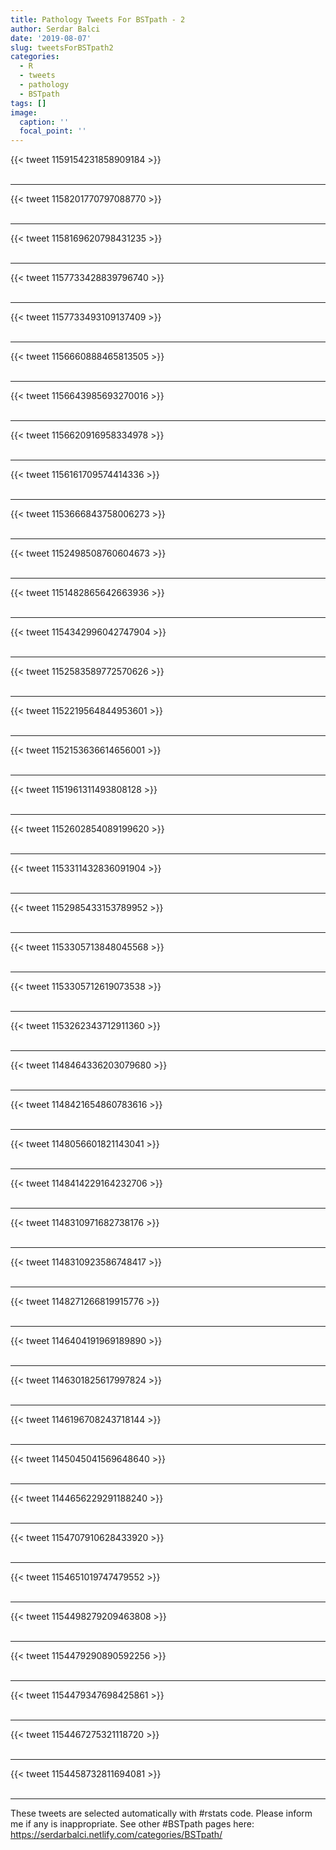 ```yaml
---
title: Pathology Tweets For BSTpath - 2
author: Serdar Balci
date: '2019-08-07'
slug: tweetsForBSTpath2
categories:
  - R
  - tweets
  - pathology
  - BSTpath
tags: []
image:
  caption: ''
  focal_point: ''
---
```



{{< tweet 1159154231858909184 >}}
<br>
<br>
<hr>
{{< tweet 1158201770797088770 >}}
<br>
<br>
<hr>
{{< tweet 1158169620798431235 >}}
<br>
<br>
<hr>
{{< tweet 1157733428839796740 >}}
<br>
<br>
<hr>
{{< tweet 1157733493109137409 >}}
<br>
<br>
<hr>
{{< tweet 1156660888465813505 >}}
<br>
<br>
<hr>
{{< tweet 1156643985693270016 >}}
<br>
<br>
<hr>
{{< tweet 1156620916958334978 >}}
<br>
<br>
<hr>
{{< tweet 1156161709574414336 >}}
<br>
<br>
<hr>
{{< tweet 1153666843758006273 >}}
<br>
<br>
<hr>
{{< tweet 1152498508760604673 >}}
<br>
<br>
<hr>
{{< tweet 1151482865642663936 >}}
<br>
<br>
<hr>
{{< tweet 1154342996042747904 >}}
<br>
<br>
<hr>
{{< tweet 1152583589772570626 >}}
<br>
<br>
<hr>
{{< tweet 1152219564844953601 >}}
<br>
<br>
<hr>
{{< tweet 1152153636614656001 >}}
<br>
<br>
<hr>
{{< tweet 1151961311493808128 >}}
<br>
<br>
<hr>
{{< tweet 1152602854089199620 >}}
<br>
<br>
<hr>
{{< tweet 1153311432836091904 >}}
<br>
<br>
<hr>
{{< tweet 1152985433153789952 >}}
<br>
<br>
<hr>
{{< tweet 1153305713848045568 >}}
<br>
<br>
<hr>
{{< tweet 1153305712619073538 >}}
<br>
<br>
<hr>
{{< tweet 1153262343712911360 >}}
<br>
<br>
<hr>
{{< tweet 1148464336203079680 >}}
<br>
<br>
<hr>
{{< tweet 1148421654860783616 >}}
<br>
<br>
<hr>
{{< tweet 1148056601821143041 >}}
<br>
<br>
<hr>
{{< tweet 1148414229164232706 >}}
<br>
<br>
<hr>
{{< tweet 1148310971682738176 >}}
<br>
<br>
<hr>
{{< tweet 1148310923586748417 >}}
<br>
<br>
<hr>
{{< tweet 1148271266819915776 >}}
<br>
<br>
<hr>
{{< tweet 1146404191969189890 >}}
<br>
<br>
<hr>
{{< tweet 1146301825617997824 >}}
<br>
<br>
<hr>
{{< tweet 1146196708243718144 >}}
<br>
<br>
<hr>
{{< tweet 1145045041569648640 >}}
<br>
<br>
<hr>
{{< tweet 1144656229291188240 >}}
<br>
<br>
<hr>
{{< tweet 1154707910628433920 >}}
<br>
<br>
<hr>
{{< tweet 1154651019747479552 >}}
<br>
<br>
<hr>
{{< tweet 1154498279209463808 >}}
<br>
<br>
<hr>
{{< tweet 1154479290890592256 >}}
<br>
<br>
<hr>
{{< tweet 1154479347698425861 >}}
<br>
<br>
<hr>
{{< tweet 1154467275321118720 >}}
<br>
<br>
<hr>
{{< tweet 1154458732811694081 >}}
<br>
<br>
<hr>


These tweets are selected automatically with #rstats code. Please inform me if any is inappropriate.
See other #BSTpath pages here: https://serdarbalci.netlify.com/categories/BSTpath/
